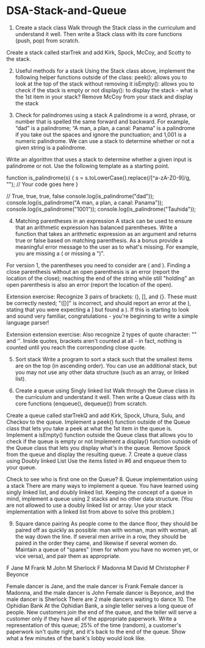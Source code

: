 # DSA-Stack-and-Queue

1. Create a stack class
Walk through the Stack class in the curriculum and understand it well. Then write a Stack class with its core functions (push, pop) from scratch.

Create a stack called starTrek and add Kirk, Spock, McCoy, and Scotty to the stack.


2. Useful methods for a stack
Using the Stack class above, implement the following helper functions outside of the class:
peek(): allows you to look at the top of the stack without removing it
isEmpty(): allows you to check if the stack is empty or not
display(): to display the stack - what is the 1st item in your stack?
Remove McCoy from your stack and display the stack


3. Check for palindromes using a stack
A palindrome is a word, phrase, or number that is spelled the same forward and backward. For example, “dad” is a palindrome; “A man, a plan, a canal: Panama” is a palindrome if you take out the spaces and ignore the punctuation; and 1,001 is a numeric palindrome. We can use a stack to determine whether or not a given string is a palindrome.

Write an algorithm that uses a stack to determine whether a given input is palindrome or not. Use the following template as a starting point.

function is_palindrome(s) {
    s = s.toLowerCase().replace(/[^a-zA-Z0-9]/g, "");
    // Your code goes here
}

// True, true, true, false
console.log(is_palindrome("dad"));
console.log(is_palindrome("A man, a plan, a canal: Panama"));
console.log(is_palindrome("1001"));
console.log(is_palindrome("Tauhida"));


4. Matching parentheses in an expression
A stack can be used to ensure that an arithmetic expression has balanced parentheses. Write a function that takes an arithmetic expression as an argument and returns true or false based on matching parenthesis. As a bonus provide a meaningful error message to the user as to what's missing. For example, you are missing a ( or missing a ")".

For version 1, the parentheses you need to consider are ( and ). Finding a close parenthesis without an open parenthesis is an error (report the location of the close); reaching the end of the string while still "holding" an open parenthesis is also an error (report the location of the open).

Extension exercise: Recognize 3 pairs of brackets: (), [], and {}. These must be correctly nested; "([)]" is incorrect, and should report an error at the ), stating that you were expecting a ] but found a ). If this is starting to look and sound very familiar, congratulations - you're beginning to write a simple language parser!

Extension extension exercise: Also recognize 2 types of quote character: "" and ''. Inside quotes, brackets aren't counted at all - in fact, nothing is counted until you reach the corresponding close quote.

5. Sort stack
Write a program to sort a stack such that the smallest items are on the top (in ascending order). You can use an additional stack, but you may not use any other data structure (such as an array, or linked list).

6. Create a queue using Singly linked list
Walk through the Queue class in the curriculum and understand it well. Then write a Queue class with its core functions (enqueue(), dequeue()) from scratch.

Create a queue called starTrekQ and add Kirk, Spock, Uhura, Sulu, and Checkov to the queue.
Implement a peek() function outside of the Queue class that lets you take a peek at what the 1st item in the queue is.
Implement a isEmpty() function outside the Queue class that allows you to check if the queue is empty or not
Implement a display() function outside of the Queue class that lets you display what's in the queue.
Remove Spock from the queue and display the resulting queue.
7. Create a queue class using Doubly linked List
Use the items listed in #6 and enqueue them to your queue.

Check to see who is first one on the Queue?
8. Queue implementation using a stack
There are many ways to implement a queue. You have learned using singly linked list, and doubly linked list. Keeping the concept of a queue in mind, implement a queue using 2 stacks and no other data structure. (You are not allowed to use a doubly linked list or array. Use your stack implementation with a linked list from above to solve this problem.)

9. Square dance pairing
As people come to the dance floor, they should be paired off as quickly as possible: man with woman, man with woman, all the way down the line. If several men arrive in a row, they should be paired in the order they came, and likewise if several women do. Maintain a queue of "spares" (men for whom you have no women yet, or vice versa), and pair them as appropriate.

F Jane
M Frank
M John
M Sherlock
F Madonna
M David
M Christopher
F Beyonce

Female dancer is Jane, and the male dancer is Frank
Female dancer is Madonna, and the male dancer is John
Female dancer is Beyonce, and the male dancer is Sherlock
There are 2 male dancers waiting to dance
10. The Ophidian Bank
At the Ophidian Bank, a single teller serves a long queue of people. New customers join the end of the queue, and the teller will serve a customer only if they have all of the appropriate paperwork. Write a representation of this queue; 25% of the time (random), a customer's paperwork isn't quite right, and it's back to the end of the queue. Show what a few minutes of the bank's lobby would look like.
